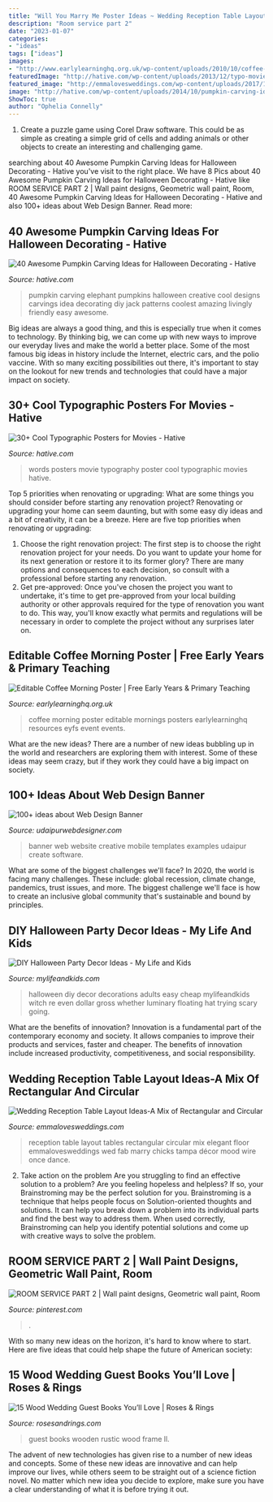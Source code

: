 ```yaml
---
title: "Will You Marry Me Poster Ideas ~ Wedding Reception Table Layout Ideas-a Mix Of Rectangular And Circular"
description: "Room service part 2"
date: "2023-01-07"
categories:
- "ideas"
tags: ["ideas"]
images:
- "http://www.earlylearninghq.org.uk/wp-content/uploads/2010/10/coffee-morning-prev.jpg"
featuredImage: "http://hative.com/wp-content/uploads/2013/12/typo-movie-posters/the-words-typography-movie-poster-21.jpg"
featured_image: "http://emmalovesweddings.com/wp-content/uploads/2017/11/elegant-wedding-reception-table-layout-ideas.jpg"
image: "http://hative.com/wp-content/uploads/2014/10/pumpkin-carving-ideas/25-elephant-pumpkin.jpg"
ShowToc: true
author: "Ophelia Connelly"
---
```



1. Create a puzzle game using Corel Draw software. This could be as simple as creating a simple grid of cells and adding animals or other objects to create an interesting and challenging game. 

	

		
searching about 40 Awesome Pumpkin Carving Ideas for Halloween Decorating - Hative you've visit to the right place. We have 8 Pics about 40 Awesome Pumpkin Carving Ideas for Halloween Decorating - Hative like ROOM SERVICE PART 2 | Wall paint designs, Geometric wall paint, Room, 40 Awesome Pumpkin Carving Ideas for Halloween Decorating - Hative and also 100+ ideas about Web Design Banner. Read more:
		
    
## 40 Awesome Pumpkin Carving Ideas For Halloween Decorating - Hative

<img loading=lazy src="http://hative.com/wp-content/uploads/2014/10/pumpkin-carving-ideas/25-elephant-pumpkin.jpg" onerror="this.onerror=null;this.src='https://tse4.mm.bing.net/th?id=OIP.ckNgBTfrVTNPfZ8VyDiHAQHaIh&amp;pid=15.1';" alt="40 Awesome Pumpkin Carving Ideas for Halloween Decorating - Hative">

_Source: hative.com_

>pumpkin carving elephant pumpkins halloween creative cool designs carvings idea decorating diy jack patterns coolest amazing livingly friendly easy awesome. 

	

Big ideas are always a good thing, and this is especially true when it comes to technology. By thinking big, we can come up with new ways to improve our everyday lives and make the world a better place. Some of the most famous big ideas in history include the Internet, electric cars, and the polio vaccine. With so many exciting possibilities out there, it's important to stay on the lookout for new trends and technologies that could have a major impact on society.

    
## 30+ Cool Typographic Posters For Movies - Hative

<img loading=lazy src="http://hative.com/wp-content/uploads/2013/12/typo-movie-posters/the-words-typography-movie-poster-21.jpg" onerror="this.onerror=null;this.src='https://tse2.mm.bing.net/th?id=OIP.BMjaYrtswl9FjRmLdNbx3QHaKS&amp;pid=15.1';" alt="30+ Cool Typographic Posters for Movies - Hative">

_Source: hative.com_

>words posters movie typography poster cool typographic movies hative. 

	

Top 5 priorities when renovating or upgrading: What are some things you should consider before starting any renovation project?
Renovating or upgrading your home can seem daunting, but with some easy diy ideas and a bit of creativity, it can be a breeze. Here are five top priorities when renovating or upgrading: 
1. Choose the right renovation project: The first step is to choose the right renovation project for your needs. Do you want to update your home for its next generation or restore it to its former glory? There are many options and consequences to each decision, so consult with a professional before starting any renovation. 
2. Get pre-approved: Once you've chosen the project you want to undertake, it's time to get pre-approved from your local building authority or other approvals required for the type of renovation you want to do. This way, you'll know exactly what permits and regulations will be necessary in order to complete the project without any surprises later on.

    
## Editable Coffee Morning Poster | Free Early Years &amp; Primary Teaching

<img loading=lazy src="http://www.earlylearninghq.org.uk/wp-content/uploads/2010/10/coffee-morning-prev.jpg" onerror="this.onerror=null;this.src='https://tse3.mm.bing.net/th?id=OIP.ErixiSpmOovy7iNL7nnXBgHaKe&amp;pid=15.1';" alt="Editable Coffee Morning Poster | Free Early Years &amp; Primary Teaching">

_Source: earlylearninghq.org.uk_

>coffee morning poster editable mornings posters earlylearninghq resources eyfs event events. 

	

What are the new ideas?
There are a number of new ideas bubbling up in the world and researchers are exploring them with interest. Some of these ideas may seem crazy, but if they work they could have a big impact on society.

    
## 100+ Ideas About Web Design Banner

<img loading=lazy src="https://www.udaipurwebdesigner.com/wp-content/uploads/2016/10/8-Awesome-Examples-of-Effective-Mobile-Website-Design.jpg" onerror="this.onerror=null;this.src='https://tse2.mm.bing.net/th?id=OIP.xiobnLWyOnt9yH6xy3dhnwHaKe&amp;pid=15.1';" alt="100+ ideas about Web Design Banner">

_Source: udaipurwebdesigner.com_

>banner web website creative mobile templates examples udaipur create software. 

	

What are some of the biggest challenges we'll face?
In 2020, the world is facing many challenges. These include: global recession, climate change, pandemics, trust issues, and more. The biggest challenge we'll face is how to create an inclusive global community that's sustainable and bound by principles.

    
## DIY Halloween Party Decor Ideas - My Life And Kids

<img loading=lazy src="https://mylifeandkids.com/wp-content/uploads/2017/08/DIY-Halloween-Party-Decor-Ideas.jpg" onerror="this.onerror=null;this.src='https://tse3.mm.bing.net/th?id=OIP.550tHX51bYQ6opeLFYB7rAHaO0&amp;pid=15.1';" alt="DIY Halloween Party Decor Ideas - My Life and Kids">

_Source: mylifeandkids.com_

>halloween diy decor decorations adults easy cheap mylifeandkids witch re even dollar gross whether luminary floating hat trying scary going. 

	

What are the benefits of innovation?
Innovation is a fundamental part of the contemporary economy and society. It allows companies to improve their products and services, faster and cheaper. The benefits of innovation include increased productivity, competitiveness, and social responsibility.

    
## Wedding Reception Table Layout Ideas-A Mix Of Rectangular And Circular

<img loading=lazy src="http://emmalovesweddings.com/wp-content/uploads/2017/11/elegant-wedding-reception-table-layout-ideas.jpg" onerror="this.onerror=null;this.src='https://tse2.mm.bing.net/th?id=OIP.85Aur4hXI35Ixog5fpVe5gHaLG&amp;pid=15.1';" alt="Wedding Reception Table Layout Ideas-A Mix of Rectangular and Circular">

_Source: emmalovesweddings.com_

>reception table layout tables rectangular circular mix elegant floor emmalovesweddings wed fab marry chicks tampa décor mood wire once dance. 

	

2. Take action on the problem
Are you struggling to find an effective solution to a problem? Are you feeling hopeless and helpless? If so, your Brainstroming may be the perfect solution for you. Brainstroming is a technique that helps people focus on Solution-oriented thoughts and solutions. It can help you break down a problem into its individual parts and find the best way to address them. When used correctly, Brainstroming can help you identify potential solutions and come up with creative ways to solve the problem.

    
## ROOM SERVICE PART 2 | Wall Paint Designs, Geometric Wall Paint, Room

<img loading=lazy src="https://i.pinimg.com/736x/da/a5/44/daa544f60add0a891498b88a47fb6f21.jpg" onerror="this.onerror=null;this.src='https://tse4.mm.bing.net/th?id=OIP.BVmgPuqU0kaa-TKfeUy1MgHaLH&amp;pid=15.1';" alt="ROOM SERVICE PART 2 | Wall paint designs, Geometric wall paint, Room">

_Source: pinterest.com_

>. 

	

With so many new ideas on the horizon, it's hard to know where to start. Here are five ideas that could help shape the future of American society: 

    
## 15 Wood Wedding Guest Books You’ll Love | Roses &amp; Rings

<img loading=lazy src="http://www.rosesandrings.com/wp-content/uploads/2018/01/rustic-wooden-frame-wedding-guest-book.jpg" onerror="this.onerror=null;this.src='https://tse1.mm.bing.net/th?id=OIP.NmGNh3lVLZ82G5o1sVUi2wHaLH&amp;pid=15.1';" alt="15 Wood Wedding Guest Books You’ll Love | Roses &amp; Rings">

_Source: rosesandrings.com_

>guest books wooden rustic wood frame ll. 

	

The advent of new technologies has given rise to a number of new ideas and concepts. Some of these new ideas are innovative and can help improve our lives, while others seem to be straight out of a science fiction novel. No matter which new idea you decide to explore, make sure you have a clear understanding of what it is before trying it out.

